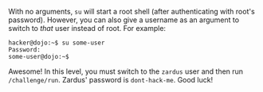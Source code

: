 With no arguments, `su` will start a root shell (after authenticating with root's password).
However, you can also give a username as an argument to switch to _that_ user instead of root.
For example:

```console
hacker@dojo:~$ su some-user
Password:
some-user@dojo:~$
```

Awesome!
In this level, you must switch to the `zardus` user and then run `/challenge/run`.
Zardus' password is `dont-hack-me`.
Good luck!
